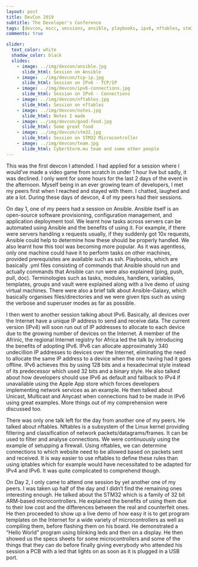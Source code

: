 ```yaml
---
layout: post
title: DevCon 2019
subtitle: The Developer's Conference
tags: [devcon, mscc, sessions, ansible, playbooks, ipv6, nftables, stm32, arm microcontroller]
comments: true

slider:
  text_color: white
  shadow_color: black
  slides: 
    - image: ../img/devcon/ansible.jpg
      slide_html: Session on Ansible
    - image: ../img/devcon/tcp-ip.jpg
      slide_html: Session on IPv6 - TCP/IP
    - image: ../img/devcon/ipv6-connections.jpg
      slide_html: Session on IPv6 - Connections
    - image: ../img/devcon/nftables.jpg
      slide_html: Session on nftables
    - image: ../img/devcon/notes.jpg
      slide_html: Notes I made
    - image: ../img/devcon/good-food.jpg
      slide_html: Some great food
    - image: ../img/devcon/stm32.jpg
      slide_html: Session on STM32 Microcontroller
    - image: ../img/devcon/team.jpg
      slide_html: CyberStorm.mu team and some other people
---
```


This was the first devcon I attended. I had applied for a session where 
I would’ve made a video game from scratch in under 1 hour live but sadly, 
it was declined. I only went for some hours for the last 2 days of the 
event in the afternoon. Myself being in an ever growing team of developers, 
I met my peers first when I reached and stayed with them. I chatted, laughed 
and ate a lot. During these days of devcon, 4 of my peers had their sessions.

On day 1, one of my peers had a session on Ansible. Ansible itself is an 
open-source software provisioning, configuration management, and application 
deployment tool. We learnt how tasks across servers can be automated using 
Ansible and the benefits of using it. For example, if there were servers 
handling x requests usually, if they suddenly got 10x requests, Ansible could 
help to determine how these should be properly handled. We also learnt how this 
tool was becoming more popular. As it was agentless, only one machine could 
have it to perform tasks on other machines, provided prerequisites are available 
such as ssh. Playbooks, which are basically .yml files consisting of commands that 
Ansible should run and actually commands that Ansible can run were also explained 
(ping, push, pull, doc). Terminologies such as tasks, modules, handlers, variables, 
templates, groups and vault were explained along with a live demo of using virtual 
machines. There were also a brief talk about Ansible-Galaxy, which basically 
organises files/directories and we were given tips such as using the verbose and
superuser modes as far as possible.

I then went to another session talking about IPv6. Basically, all devices 
over the Internet have a unique IP address to send and receive data. The 
current version (IPv4) will soon run out of IP addresses to allocate to 
each device due to the growing number of devices on the Internet. A member 
of the Afrinic, the regional Internet registry for Africa led the talk by 
introducing the benefits of adopting IPv6. IPv6 can allocate approximately 
340 undecillion IP addresses to devices over the Internet, eliminating the 
need to allocate the same IP address to a device when the one having had it 
goes offline. IPv6 achieves this by using 128 bits and a hexadecimal style 
instead of its predecessor which used 32 bits and a binary style. He also 
talked about how developers should use IPv6 as default and fallback to IPv4 
if unavailable using the Apple App store which forces developers implementing 
network services as an example. He then talked about Unicast, Multicast and 
Anycast when connections had to be made in IPv6 using great examples. More 
things out of my comprehension were discussed too.

There was only one talk left for the day from another one of my peers. He 
talked about nftables. Nftables is a subsystem of the Linux kernel providing 
filtering and classification of network packets/datagrams/frames. It can be 
used to filter and analyse connections. We were continuously using the 
example of setupping a firewall. Using nftables, we can determine connections 
to which website need to be allowed based on packets sent and received. 
It is way easier to use nftables to define these rules than using iptables 
which for example would have necessitated to be adapted for IPv4 and IPv6. 
It was quite complicated to comprehend though.

On Day 2, I only came to attend one session by yet another one of my peers. 
I was taken up half of the day and I didn’t find the remaining ones 
interesting enough. He talked about the STM32 which is a family of 32 bit 
ARM-based microcontrollers. He explained the benefits of using them due to 
their low cost and the differences between the real and counterfeit ones. 
He then proceeded to show up a live demo of how easy it is to get program 
templates on the Internet for a wide variety of microcontrollers as well 
as compiling them, before flashing them on his board. He demonstrated a 
“Hello World” program using blinking leds and then on a display. He then
showed us the specs sheets for some microcontrollers and some of the 
things that they can do before finally giving everybody who attended his
session a PCB with a led that lights on as soon as it is plugged in a USB port.
